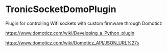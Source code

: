 # TronicSocketDomoPlugin
Plugin for controlling Wifi sockets with custom firmware through Domoticz

<https://www.domoticz.com/wiki/Developing_a_Python_plugin>

<https://www.domoticz.com/wiki/Domoticz_API/JSON_URL%27s>
